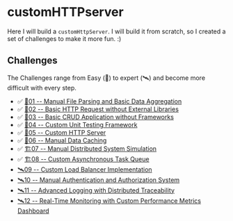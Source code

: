 # customHTTPserver

Here I will build a `customHttpServer`. I will build it from scratch, so I created a set of challenges to make it more fun. :)

## Challenges

The Challenges range from Easy (🍏) to expert (🛰️) and become more difficult with every step.

* ✅ [🍏01 -- Manual File Parsing and Basic Data Aggregation](./documentation/challenge-01-csvParsing.md)
* ✅ [🍏02 -- Basic HTTP Request without External Libraries](./documentation/challenge-02-getRequest.md)
* ✅ [🧩03 -- Basic CRUD Application without Frameworks](./documentation/challenge-03-basicCrud.md)
* ✅ [🧩04 -- Custom Unit Testing Framework](./documentation/challenge-04-UnitTest.md)
* ✅ [🧠05 -- Custom HTTP Server](./documentation/challenge-05-HttpServer.md)
* ✅ [🧠06 -- Manual Data Caching](./documentation/challenge-06-DataCaching.md)
* ✅ [🏗️07 -- Manual Distributed System Simulation](./documentation/challenge-07-DistributedSystem.md)
* ✅ [🏗️08 -- Custom Asynchronous Task Queue](./documentation/challenge-08-TaskQueue.md)
* [🛰️09 -- Custom Load Balancer Implementation](./documentation/challenge-09-LoadBalancer.md)
* [🛰️10 -- Manual Authentication and Authorization System](./documentation/challenge-10-Authentication.md)
* [🛰️11 -- Advanced Logging with Distributed Traceability](./documentation/challenge-11-Logging.md)
* [🛰️12 -- Real-Time Monitoring with Custom Performance Metrics Dashboard](./documentation/challenge-12-Monitoring.md)